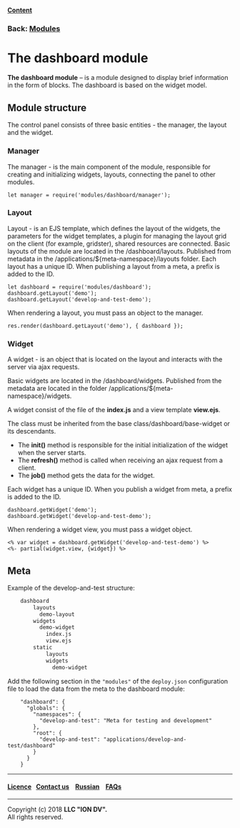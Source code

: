 #### [Content](/docs/en/index.md)

### Back: [Modules](/docs/en/3_modules_description/modules.md)

# The dashboard module

**The dashboard module** – is a module designed to display brief information in the form of blocks. The dashboard is based on the widget model.


## Module structure

The control panel consists of three basic entities - the manager, the layout and the widget.

### Manager

The manager - is the main component of the module, responsible for creating and initializing widgets, layouts, connecting the panel to other modules.

```
let manager = require('modules/dashboard/manager');
```

### Layout

Layout - is an EJS template, which defines the layout of the widgets, the parameters for the widget templates, a plugin for managing the layout grid on the client (for example, gridster), shared resources are connected.
Basic layouts of the module are located in the /dashboard/layouts. Published from metadata in the /applications/${meta-namespace}/layouts folder.
Each layout has a unique ID. When publishing a layout from a meta, a prefix is added to the ID.   

```
let dashboard = require('modules/dashboard');
dashboard.getLayout('demo');
dashboard.getLayout('develop-and-test-demo');
```

When rendering a layout, you must pass an object to the manager.
```
res.render(dashboard.getLayout('demo'), { dashboard });
```

### Widget

A widget - is an object that is located on the layout and interacts with the server via ajax requests. 

Basic widgets are located in the /dashboard/widgets. Published from the metadata are located in the folder /applications/${meta-namespace}/widgets.  

A widget consist of the file of the **index.js** and a view template **view.ejs**.

The class must be inherited from the base class/dashboard/base-widget or its descendants.

- The **init()** method is responsible for the initial initialization of the widget when the server starts.
- The **refresh()** method is called when receiving an ajax request from a client. 
- The **job()** method gets the data for the widget.

Each widget has a unique ID. When you publish a widget from meta, a prefix is added to the ID.

```
dashboard.getWidget('demo');
dashboard.getWidget('develop-and-test-demo');
```

When rendering a widget view, you must pass a widget object.

```
<% var widget = dashboard.getWidget('develop-and-test-demo') %>
<%- partial(widget.view, {widget}) %>
```

## Meta

Example of the develop-and-test structure:

```sh
    dashboard
        layouts
          demo-layout
        widgets
          demo-widget
            index.js
            view.ejs
        static
            layouts              
            widgets
              demo-widget 
```

Add the following section in the `"modules"` of the `deploy.json` configuration file to load the data from the meta to the dashboard module:

```
    "dashboard": {
      "globals": {
        "namespaces": {
          "develop-and-test": "Meta for testing and development"
        },
        "root": {
          "develop-and-test": "applications/develop-and-test/dashboard"
        }
      }
    }
```

--------------------------------------------------------------------------  


 #### [Licence](/LICENSE)&ensp;  [Contact us](https://iondv.ru/index.html) &ensp;  [Russian](/docs/ru/3_modules_description/dashboard.md) &ensp; [FAQs](/faqs.md)   <div><img src="https://mc.iondv.com/watch/local/docs/framework" style="position:absolute; left:-9999px;" height=1 width=1 alt="iondv metrics"></div>       



--------------------------------------------------------------------------  

Copyright (c) 2018 **LLC "ION DV".**   
All rights reserved. 